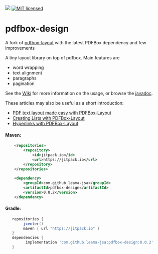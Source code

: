 [![](https://jitpack.io/v/leama-jsa/pdfbox-design.svg)](https://jitpack.io/#leama-jsa/pdfbox-design)
[![MIT licensed](https://img.shields.io/badge/license-MIT-blue.svg)](./LICENSE)

# pdfbox-design
A fork of [pdfbox-layout](https://github.com/ralfstuckert/pdfbox-layout) with the latest PDFBox dependency and few improvements

A tiny layout library on top of pdfbox. Main features are

* word wrapping
* text alignment
* paragraphs 
* pagination

See the [Wiki](https://github.com/ralfstuckert/pdfbox-layout/wiki) for more information on the usage, or browse the [javadoc](https://jitpack.io/com/github/ralfstuckert/pdfbox-layout/pdfbox2-layout/1.0.0/javadoc/).

These articles may also be useful as a short introduction:
* [PDF text layout made easy with PDFBox-Layout](https://hardmockcafe.blogspot.de/2016/04/pdf-text-layout-made-easy-with-pdfbox_17.html)
* [Creating Lists with PDFBox-Layout](https://hardmockcafe.blogspot.de/2016/06/creating-lists-with-pdfbox-layout.html)
* [Hyperlinks with PDFBox-Layout](http://hardmockcafe.blogspot.de/2016/08/hyperlinks-with-pdfbox-layout_46.html)

#### Maven:

```xml
    <repositories>
        <repository>
            <id>jitpack.io</id>
            <url>https://jitpack.io</url>
        </repository>
    </repositories>
    
    <dependency>
        <groupId>com.github.leama-jsa</groupId>
        <artifactId>pdfbox-design</artifactId>
        <version>0.0.2</version>
    </dependency>
```

#### Gradle:

```gradle
   repositories { 
        jcenter()
        maven { url "https://jitpack.io" }
   }
   dependencies {
         implementation 'com.github.leama-jsa:pdfbox-design:0.0.2'
   }
```
